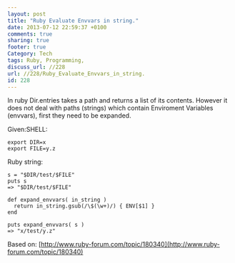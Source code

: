 ```yaml
---
layout: post
title: "Ruby Evaluate Envvars in string."
date: 2013-07-12 22:59:37 +0100 
comments: true
sharing: true
footer: true
Category: Tech
tags: Ruby, Programming,
discuss_url: //228
url: //228/Ruby_Evaluate_Envvars_in_string.
id: 228
---
```

In ruby Dir.entries takes a path and returns a list of its contents. However it does not deal with paths (strings) which contain Enviroment Variables (envvars), first they need to be expanded.
 

Given:SHELL:

    export DIR=x
    export FILE=y.z

Ruby string:

    s = "$DIR/test/$FILE"
    puts s
    => "$DIR/test/$FILE"

    def expand_envvars( in_string )
      return in_string.gsub(/\$(\w+)/) { ENV[$1] }
    end

    puts expand_envvars( s )
    => "x/test/y.z"
  
Based on: [http://www.ruby-forum.com/topic/180340](http://www.ruby-forum.com/topic/180340)

